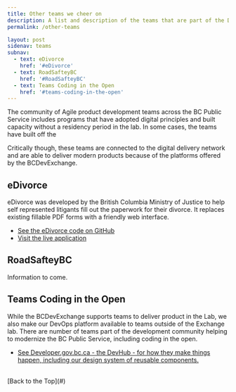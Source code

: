 ```yaml
---
title: Other teams we cheer on
description: A list and description of the teams that are part of the Digital Delivery Network but not partnered with the lab.
permalink: /other-teams

layout: post
sidenav: teams
subnav:
  - text: eDivorce
    href: '#eDivorce'
  - text: RoadSafteyBC
    href: '#RoadSafteyBC'
  - text: Teams Coding in the Open
    href: '#teams-coding-in-the-open'
---
```


The community of Agile product development teams across the BC Public Service includes programs that have adopted digital principles and built capacity without a residency period in the lab. In some cases, the teams have built off the

Critically though, these teams are connected to the digital delivery network and are able to deliver modern products because of the platforms offered by the BCDevExchange.

## eDivorce

eDivorce was developed by the British Columbia Ministry of Justice to help self represented litigants fill out the paperwork for their divorce. It replaces existing fillable PDF forms with a friendly web interface.

* [See the eDivorce code on GitHub](https://github.com/bcgov/eDivorce)
* [Visit the live application]()

## RoadSafteyBC

Information to come.

## Teams Coding in the Open

While the BCDevExchange supports teams to deliver product in the Lab, we also make our DevOps platform available to teams outside of the Exchange lab. There are number of teams part of the development community helping to modernize the BC Public Service, including coding in the open.

* [See Developer.gov.bc.ca - the DevHub - for how they make things happen, including our design system of reusable components.](https://developer.gov.bc.ca/)

<br/>
[Back to the Top](#)
